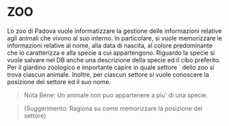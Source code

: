 # ZOO

Lo zoo di Padova vuole informatizzare la gestione delle informazioni relative agli animali
che vivono al suo interno. In particolare, si vuole memorizzare le informazioni relative al
nome, alla data di nascita, al colore predominante che lo caratterizza e alla specie a cui
appartengono. Riguardo la specie si vuole salvare nel DB anche una descrizione della
specie ed il cibo preferito. Per il giardino zoologico e importante capire in quale settore `
dello zoo si trova ciascun animale. Inoltre, per ciascun settore si vuole conoscere la
posizione del settore ed il suo nome.

> Nota Bene: Un animale non puo appartenere a piu' di una specie.

> (Suggerimento: Ragiona su come memorizzare la posizione del settore)